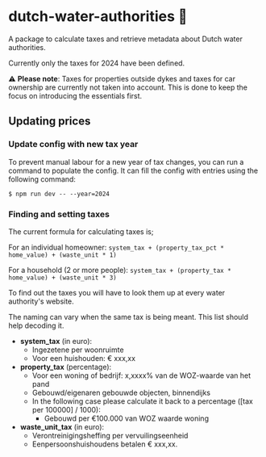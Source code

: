 # dutch-water-authorities 🌊
A package to calculate taxes and retrieve metadata about Dutch water authorities.

Currently only the taxes for 2024 have been defined.

⚠️ **Please note**: Taxes for properties outside dykes and taxes for car ownership are currently not taken into account. This is done to keep the focus on introducing the essentials first.
## Updating prices
### Update config with new tax year
To prevent manual labour for a new year of tax changes, you can run a command to populate the config. It can fill the config with entries using the following command:
```
$ npm run dev -- --year=2024
```
### Finding and setting taxes
The current formula for calculating taxes is;

For an individual homeowner:
``
system_tax + (property_tax_pct * home_value) + (waste_unit * 1)
``

For a household (2 or more people):
``
system_tax + (property_tax * home_value) + (waste_unit * 3)
``

To find out the taxes you will have to look them up at every water authority's website.

The naming can vary when the same tax is being meant. This list should help decoding it.

- **system_tax** (in euro):
  - Ingezetene per woonruimte
  - Voor een huishouden: € xxx,xx
- **property_tax** (percentage):
  - Voor een woning of bedrijf: x,xxxx% van de WOZ-waarde van het pand
  - Gebouwd/eigenaren gebouwde objecten, binnendijks
  - In the following case please calculate it back to a percentage ([tax per 100000] / 1000): 
    - Gebouwd per €100.000 van WOZ waarde woning 
- **waste_unit_tax** (in euro):
  - Verontreinigingsheffing per vervuilingseenheid
  - Eenpersoonshuishoudens betalen € xxx,xx.
